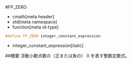 #FP_ZERO
* cmath[meta header]
* std[meta namespace]
* function[meta id-type]

```cpp
#define FP_ZERO integer_constant_expression
```
* integer_constant_expression[italic]

##概要
浮動小数点数の（正または負の） 0 を表す整数定数式。
